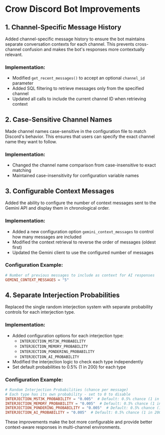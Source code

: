 # Crow Discord Bot Improvements

## 1. Channel-Specific Message History

Added channel-specific message history to ensure the bot maintains separate conversation contexts for each channel. This prevents cross-channel confusion and makes the bot's responses more contextually relevant.

### Implementation:
- Modified `get_recent_messages()` to accept an optional `channel_id` parameter
- Added SQL filtering to retrieve messages only from the specified channel
- Updated all calls to include the current channel ID when retrieving context

## 2. Case-Sensitive Channel Names

Made channel names case-sensitive in the configuration file to match Discord's behavior. This ensures that users can specify the exact channel name they want to follow.

### Implementation:
- Changed the channel name comparison from case-insensitive to exact matching
- Maintained case-insensitivity for configuration variable names

## 3. Configurable Context Messages

Added the ability to configure the number of context messages sent to the Gemini API and display them in chronological order.

### Implementation:
- Added a new configuration option `gemini_context_messages` to control how many messages are included
- Modified the context retrieval to reverse the order of messages (oldest first)
- Updated the Gemini client to use the configured number of messages

### Configuration Example:
```toml
# Number of previous messages to include as context for AI responses
GEMINI_CONTEXT_MESSAGES = "5"
```

## 4. Separate Interjection Probabilities

Replaced the single random interjection system with separate probability controls for each interjection type.

### Implementation:
- Added configuration options for each interjection type:
  - `INTERJECTION_MST3K_PROBABILITY`
  - `INTERJECTION_MEMORY_PROBABILITY`
  - `INTERJECTION_PONDERING_PROBABILITY`
  - `INTERJECTION_AI_PROBABILITY`
- Modified the interjection logic to check each type independently
- Set default probabilities to 0.5% (1 in 200) for each type

### Configuration Example:
```toml
# Random Interjection Probabilities (chance per message)
# Each type has its own probability - set to 0 to disable
INTERJECTION_MST3K_PROBABILITY = "0.005"  # Default: 0.5% chance (1 in 200)
INTERJECTION_MEMORY_PROBABILITY = "0.005"  # Default: 0.5% chance (1 in 200)
INTERJECTION_PONDERING_PROBABILITY = "0.005"  # Default: 0.5% chance (1 in 200)
INTERJECTION_AI_PROBABILITY = "0.005"  # Default: 0.5% chance (1 in 200)
```

These improvements make the bot more configurable and provide better context-aware responses in multi-channel environments.
